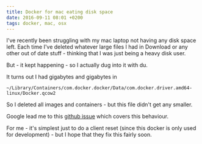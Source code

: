 ```yaml
---
title: Docker for mac eating disk space
date: 2016-09-11 08:01 +0200
tags: docker, mac, osx
---
```


I've recently been struggling with my mac laptop not having any disk space left. Each time I've deleted whatever large files I had in Download or any other out of date stuff - thinking that I was just being a heavy disk user.

But - it kept happening - so I actually dug into it with du.

It turns out I had gigabytes and gigabytes in 

    ~/Library/Containers/com.docker.docker/Data/com.docker.driver.amd64-linux/Docker.qcow2

So I deleted all images and containers - but this file didn't get any smaller.

Google lead me to this [github issue](https://github.com/docker/for-mac/issues/371) which covers this behaviour.

For me - it's simplest just to do a client reset (since this docker is only used for development) - but I hope that they fix this fairly soon.
